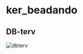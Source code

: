 # ker_beadando
## DB-terv
![dbterv](https://www.plantuml.com/plantuml/png/TLBDRiCW3Bxp5AYdBMhVeTfXjpt3v14tGOEO6KTJr_RT5zCWaVsSyFVPd_biE6O1bZa64_0aLiYo7qQnlMTqucaoE8cNivqpyiLqljzRqocO8AB62NB-92uyHl1XRpgcWFRX-T7SJDKhTTURJgLDQkSefbcGTnQoLL0lAfMB89ACo6y4h7A6-EfxxQybYZvcAAqKkpGtsM63KcvH5c8OS6MKE6V1shlr3d7ZI4yvft9c_wKESqBiLL8rYmtxI-I8CPS0t8WlJoKCvDuPfDt8udghRUlsvTAsV1dhNty9-KGSONAjWj9zrbRMvjVL_DtLT8bOxcCaSElUEKLjm13jzNeuN2_b9OtkeSN33vpo5bTd6tArOsyDfn-g5kb_DAFlqJhFBg0vujJFCNm3 "Adatbázis terv")
